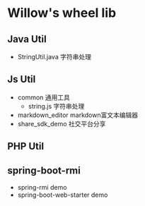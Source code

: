 # Willow's wheel lib

## Java Util

- StringUtil.java 字符串处理

## Js Util

- common 通用工具
  - string.js 字符串处理
- markdown_editor markdown富文本编辑器
- share_sdk_demo 社交平台分享 

## PHP Util

## spring-boot-rmi

- spring-rmi demo
- spring-boot-web-starter demo